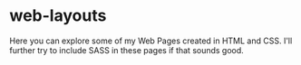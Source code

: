 # web-layouts
Here you can explore some of my Web Pages created in HTML and CSS.
I'll further try to include SASS in these pages if that sounds good.
